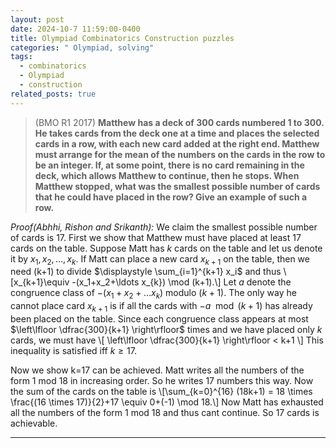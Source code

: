 ```yaml
---
layout: post
date: 2024-10-7 11:59:00-0400
title: Olympiad Combinatorics Construction puzzles
categories: " Olympiad, solving"
tags:
  - combinatorics
  - Olympiad
  - construction
related_posts: true
---
```


> (BMO R1 2017) **Matthew has a deck of 300 cards numbered 1 to 300. He takes cards from the deck one at a time and places the selected cards in a row, with each new card added at the right end. Matthew must arrange for the mean of the numbers on the cards in the row to be an integer. If, at some point, there is no card remaining in the deck, which allows Matthew to continue, then he stops. When Matthew stopped, what was the smallest possible number of cards that he could have placed in the row? Give an example of such a row.**

_Proof(Abhhi, Rishon and Srikanth):_ We claim the smallest possible number of cards is 17.
First we show that Matthew must have placed at least 17 cards on the table.
Suppose Matt has $k$ cards on the table and let us denote it by $x_1,x_2,\ldots,x_k$. If Matt can place a new card $x_{k+1}$ on the table, then we need (k+1) to divide $\displaystyle \sum_{i=1}^{k+1} x_i$ and thus \\[x_{k+1}\equiv -(x_1+x_2+\ldots x_{k}) \mod (k+1).\\] Let $a$ denote the congruence class of $-(x_1+x_2+\ldots x_{k})$ modulo $(k+1)$. The only way he cannot place card $x_{k+1}$ is if all the cards with $-a \mod (k+1)$ has already been placed on the table. Since each congruence class appears at most $\left\lfloor \dfrac{300}{k+1} \right\rfloor$ times and we have placed only $k$ cards, we must have \\[ \left\lfloor \dfrac{300}{k+1} \right\rfloor < k+1 \\] This inequality is satisfied iff $k \geq 17$.

Now we show k=17 can be achieved. Matt writes all the numbers of the form 1 mod 18 in increasing order. So he writes 17 numbers this way. Now the sum of the cards on the table is \\[\sum_{k=0}^{16} (18k+1) = 18 \times \frac{(16 \times 17)}{2}+17 \equiv 0+(-1) \mod 18.\\]
Now Matt has exhausted all the numbers of the form 1 mod 18 and thus cant continue. So 17 cards is achievable.

---
